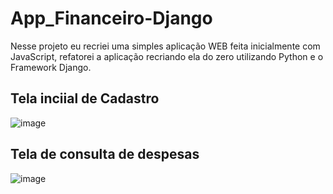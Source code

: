 # App_Financeiro-Django
Nesse projeto eu recriei uma simples aplicação WEB feita inicialmente com JavaScript, refatorei a aplicação recriando ela do zero utilizando Python e o Framework Django.

## Tela inciial de Cadastro
![image](https://user-images.githubusercontent.com/64363375/189106157-47204fbe-4194-41a5-a84c-f59d14390400.png)

## Tela de consulta de despesas
![image](https://user-images.githubusercontent.com/64363375/189106266-4d935d3c-3d57-488c-9ea8-2fe67bcb2f42.png)

